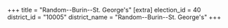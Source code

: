 +++
title = "Random--Burin--St. George's"
[extra]
election_id = 40
district_id = "10005"
district_name = "Random--Burin--St. George's"
+++
